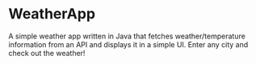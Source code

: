 # WeatherApp
A simple weather app written in Java that fetches weather/temperature information from an API and displays it in a simple UI. Enter any city and check out the weather!
